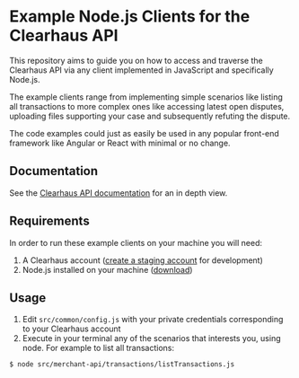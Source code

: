 Example Node.js Clients for the Clearhaus API
=============================================

This repository aims to guide you on how to access and traverse the Clearhaus API via any client implemented in JavaScript and specifically Node.js.

The example clients range from implementing simple scenarios like listing all transactions to more complex ones like accessing latest open disputes, uploading files supporting your case and subsequently refuting the dispute.

The code examples could just as easily be used in any popular front-end framework like Angular or React with minimal or no change.

Documentation
-------------

See the [Clearhaus API documentation](http://developer.clearhaus.com/) for an in depth view.

Requirements
------------

In order to run these example clients on your machine you will need:

 1. A Clearhaus account ([create a staging account](https://identity-staging.clrhs.dk/signup) for development)
 2. Node.js installed on your machine ([download](https://nodejs.org/en/))

Usage
-----

 1. Edit `src/common/config.js` with your private credentials corresponding to your Clearhaus account
 2. Execute in your terminal any of the scenarios that interests you, using node. For example to list all transactions:
 
 ```shell
$ node src/merchant-api/transactions/listTransactions.js
```
